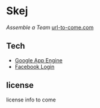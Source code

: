 # Skej
*Assemble a Team* [url-to-come.com](http://www.google.com)

## Tech
* [Google App Engine](https://developers.google.com/appengine/)
* [Facebook Login](https://developers.facebook.com/docs/concepts/login/)

## license
license info to come
